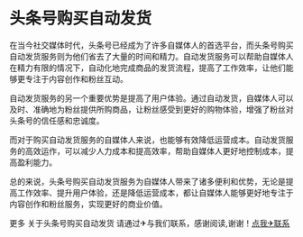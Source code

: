 # 头条号购买自动发货

在当今社交媒体时代，头条号已经成为了许多自媒体人的首选平台，而头条号购买自动发货服务则为他们省去了大量的时间和精力。自动发货服务可以帮助自媒体人在精力有限的情况下，自动化地完成商品的发货流程，提高了工作效率，让他们能够更专注于内容创作和粉丝互动。

自动发货服务的另一个重要优势是提高了用户体验。通过自动发货，自媒体人可以及时、准确地为粉丝提供所购商品，让粉丝感受到更好的购物体验，增强了粉丝对头条号的信任感和忠诚度。

而对于购买自动发货服务的自媒体人来说，也能够有效降低运营成本。自动发货服务的高效运作，可以减少人力成本和提高效率，帮助自媒体人更好地控制成本，提高盈利能力。

总的来说，头条号购买自动发货服务为自媒体人带来了诸多便利和优势，无论是提高工作效率、提升用户体验，还是降低运营成本，都让自媒体人能够更好地专注于内容创作和粉丝服务，实现更好的商业价值。

更多 关于头条号购买自动发货 请通过✈与我们联系，感谢阅读,谢谢！[点我✈联系](https://add.k02.cc)
